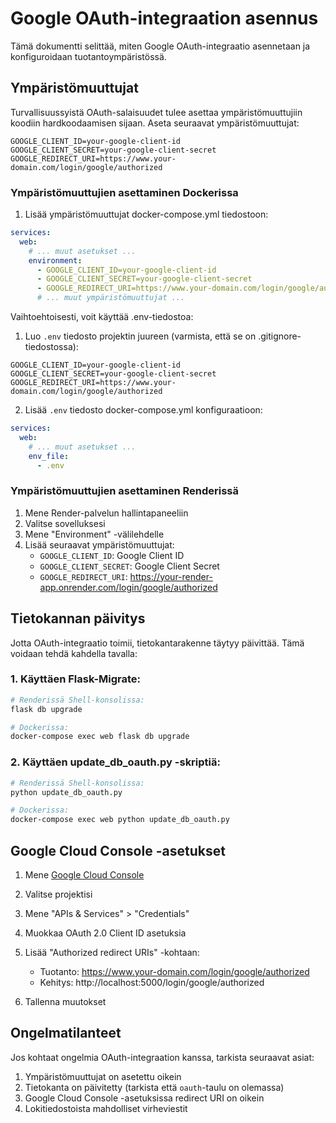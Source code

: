# Google OAuth-integraation asennus

Tämä dokumentti selittää, miten Google OAuth-integraatio asennetaan ja konfiguroidaan tuotantoympäristössä.

## Ympäristömuuttujat

Turvallisuussyistä OAuth-salaisuudet tulee asettaa ympäristömuuttujiin koodiin hardkoodaamisen sijaan. Aseta seuraavat ympäristömuuttujat:

```
GOOGLE_CLIENT_ID=your-google-client-id
GOOGLE_CLIENT_SECRET=your-google-client-secret
GOOGLE_REDIRECT_URI=https://www.your-domain.com/login/google/authorized
```

### Ympäristömuuttujien asettaminen Dockerissa

1. Lisää ympäristömuuttujat docker-compose.yml tiedostoon:

```yaml
services:
  web:
    # ... muut asetukset ...
    environment:
      - GOOGLE_CLIENT_ID=your-google-client-id
      - GOOGLE_CLIENT_SECRET=your-google-client-secret
      - GOOGLE_REDIRECT_URI=https://www.your-domain.com/login/google/authorized
      # ... muut ympäristömuuttujat ...
```

Vaihtoehtoisesti, voit käyttää .env-tiedostoa:

1. Luo `.env` tiedosto projektin juureen (varmista, että se on .gitignore-tiedostossa):

```
GOOGLE_CLIENT_ID=your-google-client-id
GOOGLE_CLIENT_SECRET=your-google-client-secret
GOOGLE_REDIRECT_URI=https://www.your-domain.com/login/google/authorized
```

2. Lisää `.env` tiedosto docker-compose.yml konfiguraatioon:

```yaml
services:
  web:
    # ... muut asetukset ...
    env_file:
      - .env
```

### Ympäristömuuttujien asettaminen Renderissä

1. Mene Render-palvelun hallintapaneeliin
2. Valitse sovelluksesi
3. Mene "Environment" -välilehdelle
4. Lisää seuraavat ympäristömuuttujat:
   - `GOOGLE_CLIENT_ID`: Google Client ID
   - `GOOGLE_CLIENT_SECRET`: Google Client Secret
   - `GOOGLE_REDIRECT_URI`: https://your-render-app.onrender.com/login/google/authorized

## Tietokannan päivitys

Jotta OAuth-integraatio toimii, tietokantarakenne täytyy päivittää. Tämä voidaan tehdä kahdella tavalla:

### 1. Käyttäen Flask-Migrate:

```bash
# Renderissä Shell-konsolissa:
flask db upgrade

# Dockerissa:
docker-compose exec web flask db upgrade
```

### 2. Käyttäen update_db_oauth.py -skriptiä:

```bash
# Renderissä Shell-konsolissa:
python update_db_oauth.py

# Dockerissa:
docker-compose exec web python update_db_oauth.py
```

## Google Cloud Console -asetukset

1. Mene [Google Cloud Console](https://console.cloud.google.com/)
2. Valitse projektisi
3. Mene "APIs & Services" > "Credentials"
4. Muokkaa OAuth 2.0 Client ID asetuksia
5. Lisää "Authorized redirect URIs" -kohtaan:
   - Tuotanto: https://www.your-domain.com/login/google/authorized
   - Kehitys: http://localhost:5000/login/google/authorized
   
6. Tallenna muutokset

## Ongelmatilanteet

Jos kohtaat ongelmia OAuth-integraation kanssa, tarkista seuraavat asiat:

1. Ympäristömuuttujat on asetettu oikein
2. Tietokanta on päivitetty (tarkista että `oauth`-taulu on olemassa)
3. Google Cloud Console -asetuksissa redirect URI on oikein
4. Lokitiedostoista mahdolliset virheviestit 